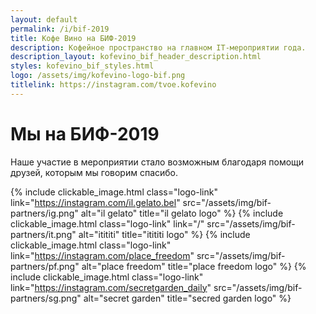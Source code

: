 ```yaml
---
layout: default
permalink: /i/bif-2019
title: Кофе Вино на БИФ-2019
description: Кофейное пространство на главном IT-мероприятии года.
description_layout: kofevino_bif_header_description.html
styles: kofevino_bif_styles.html
logo: /assets/img/kofevino-logo-bif.png
titlelink: https://instagram.com/tvoe.kofevino
---
```



# Мы на БИФ-2019

Наше участие в мероприятии стало возможным благодаря помощи друзей, которым мы
говорим спасибо.

{% include clickable_image.html
    class="logo-link"
    link="https://instagram.com/il.gelato.bel"
    src="/assets/img/bif-partners/ig.png"
    alt="il gelato"
    title="il gelato logo" %}
{% include clickable_image.html
    class="logo-link"
    link="/"
    src="/assets/img/bif-partners/it.png"
    alt="itititi"
    title="itititi logo" %}
{% include
    clickable_image.html
    class="logo-link"
    link="https://instagram.com/place_freedom"
    src="/assets/img/bif-partners/pf.png"
    alt="place freedom"
    title="place freedom logo" %}
{% include
    clickable_image.html
    class="logo-link"
    link="https://instagram.com/secretgarden_daily"
    src="/assets/img/bif-partners/sg.png"
    alt="secret garden"
    title="secred garden logo" %}
